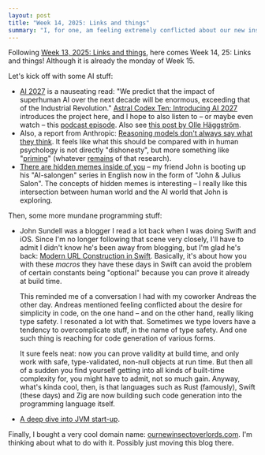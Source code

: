 ```yaml
---
layout: post
title: "Week 14, 2025: Links and things"
summary: "I, for one, am feeling extremely conflicted about our new insect overlords."
---
```


Following [Week 13, 2025: Links and things](/2025/03/30/week-13-links-and-things.html), here comes Week 14, 25: Links and things! Although it is already the monday of Week 15.

Let's kick off with some AI stuff:

* [AI 2027](https://ai-2027.com/) is a nauseating read: "We predict that the impact of superhuman AI over the next decade will be enormous, exceeding that of the Industrial Revolution." [Astral Codex Ten: Introducing AI 2027](https://www.astralcodexten.com/p/introducing-ai-2027) introduces the project here, and I hope to also listen to – or maybe even watch – this [podcast episode](https://youtu.be/htOvH12T7mU). Also see [this post by Olle Häggström](https://haggstrom.blogspot.com/2025/04/recommending-ai-2027-report-by.html).
* Also, a report from Anthropic: [Reasoning models don't always say what they think](https://www.anthropic.com/research/reasoning-models-dont-say-think). It feels like what this should be compared with in human psychology is not directly "dishonesty", but more something like "[priming](https://en.wikipedia.org/wiki/Priming_(psychology))" (whatever [remains](https://en.wikipedia.org/wiki/Replication_crisis) of that research).   
* [There are hidden memes inside of you](https://johnjuliussalon.substack.com/p/there-are-hidden-memes-inside-you) – my friend John is booting up his "AI-salongen" series in English now in the form of "John & Julius Salon". The concepts of hidden memes is interesting – I really like this intersection between human world and the AI world that John is exploring. 

Then, some more mundane programming stuff:

* John Sundell was a blogger I read a lot back when I was doing Swift and iOS. Since I'm no longer following that scene very closely, I'll have to admit I didn't know he's been away from blogging, but I'm glad he's back: [Modern URL Construction in Swift](https://swiftbysundell.com/articles/modern-url-construction-in-swift/). Basically, it's about how you with these _macros_ they have these days in Swift can avoid the problem of certain constants being "optional" because you can prove it already at build time.    

  This reminded me of a conversation I had with my coworker Andreas the other day. Andreas mentioned feeling conflicted about the desire for simplicity in code, on the one hand – and on the other hand, really liking type safety. I resonated a lot with that. Sometimes we type lovers have a tendency to overcomplicate stuff, in the name of type safety. And one such thing is reaching for code generation of various forms.
 
  It sure feels neat: now you can prove validity at build time, and only work with safe, type-validated, non-null objects at run time. But then all of a sudden you find yourself getting into all kinds of built-time complexity for, you might have to admit, not so much gain. Anyway, what's kinda cool, then, is that languages such as Rust (famously), Swift (these days) and Zig are now building such code generation into the programming language itself. 
* [A deep dive into JVM start-up](https://inside.java/2025/01/28/jvm-start-up/). 

Finally, I bought a very cool domain name: [ournewinsectoverlords.com](https://ournewinsectoverlords.com). I'm thinking about what to do with it. Possibly just moving this blog there.


